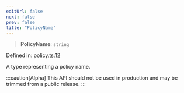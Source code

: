```yaml
---
editUrl: false
next: false
prev: false
title: "PolicyName"
---
```


> **PolicyName**: `string`

Defined in: [policy.ts:12](https://github.com/tylerbutler/tools-monorepo/blob/main/packages/repopo/src/policy.ts#L12)

A type representing a policy name.

:::caution[Alpha]
This API should not be used in production and may be trimmed from a public release.
:::
